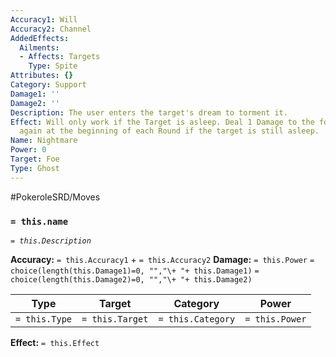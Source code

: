 ```yaml
---
Accuracy1: Will
Accuracy2: Channel
AddedEffects:
  Ailments:
  - Affects: Targets
    Type: Spite
Attributes: {}
Category: Support
Damage1: ''
Damage2: ''
Description: The user enters the target's dream to torment it.
Effect: Will only work if the Target is asleep. Deal 1 Damage to the foe. Deal 1 Damage
  again at the beginning of each Round if the target is still asleep.
Name: Nightmare
Power: 0
Target: Foe
Type: Ghost
---
```


#PokeroleSRD/Moves

### `= this.name`
*`= this.Description`*

**Accuracy:** `= this.Accuracy1` + `= this.Accuracy2`
**Damage:** `= this.Power` `= choice(length(this.Damage1)=0, "","\+ "+ this.Damage1)` `= choice(length(this.Damage2)=0, "","\+ "+ this.Damage2)`

| Type          | Target          | Category          | Power          |
| ------------- | --------------- | ----------------  | -------------- |
| `= this.Type` | `= this.Target` | `= this.Category` | `= this.Power` | 

**Effect:** `= this.Effect`